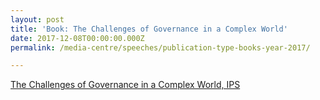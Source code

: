 ```yaml
---
layout: post
title: 'Book: The Challenges of Governance in a Complex World'
date: 2017-12-08T00:00:00.000Z
permalink: /media-centre/speeches/publication-type-books-year-2017/

---
```




[The Challenges of Governance in a Complex World, IPS](https://lkyspp.nus.edu.sg/ips/publications?publicationtype=books&year=2017)
